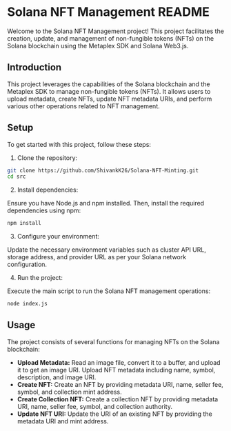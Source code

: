 # Solana NFT Management README

Welcome to the Solana NFT Management project! This project facilitates the creation, update, and management of non-fungible tokens (NFTs) on the Solana blockchain using the Metaplex SDK and Solana Web3.js.

## Introduction

This project leverages the capabilities of the Solana blockchain and the Metaplex SDK to manage non-fungible tokens (NFTs). It allows users to upload metadata, create NFTs, update NFT metadata URIs, and perform various other operations related to NFT management.

## Setup

To get started with this project, follow these steps:

1. Clone the repository:

```bash
git clone https://github.com/ShivankK26/Solana-NFT-Minting.git
cd src
```

2. Install dependencies:

Ensure you have Node.js and npm installed. Then, install the required dependencies using npm:

```bash
npm install
```

3. Configure your environment:

Update the necessary environment variables such as cluster API URL, storage address, and provider URL as per your Solana network configuration.

4. Run the project:

Execute the main script to run the Solana NFT management operations:

```bash
node index.js
```

## Usage

The project consists of several functions for managing NFTs on the Solana blockchain:

- **Upload Metadata:** Read an image file, convert it to a buffer, and upload it to get an image URI. Upload NFT metadata including name, symbol, description, and image URI.
- **Create NFT:** Create an NFT by providing metadata URI, name, seller fee, symbol, and collection mint address.
- **Create Collection NFT:** Create a collection NFT by providing metadata URI, name, seller fee, symbol, and collection authority.
- **Update NFT URI:** Update the URI of an existing NFT by providing the metadata URI and mint address.
